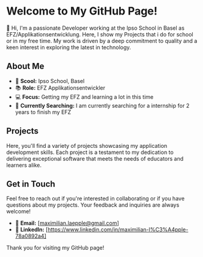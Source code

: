 # Welcome to My GitHub Page!

👋 Hi, I'm a passionate Developer working at the Ipso School in Basel as EFZ/Applikationsentwicklung. Here, I show my Projects that i do for school or in my free time. My work is driven by a deep commitment to quality and a keen interest in exploring the latest in technology.

## About Me

- 🏫 **Scool:** Ipso School, Basel
- 📚 **Role:** EFZ Applikationsentwickler
- 💻 **Focus:** Getting my EFZ and learning a lot in this time
- 🌱 **Currently Searching:** I am currently searching for a internship for 2 years to finish my EFZ

## Projects

Here, you'll find a variety of projects showcasing my application development skills. Each project is a testament to my dedication to delivering exceptional software that meets the needs of educators and learners alike.

## Get in Touch

Feel free to reach out if you're interested in collaborating or if you have questions about my projects. Your feedback and inquiries are always welcome!

- 📧 **Email:** [maximilian.laepple@gmail.com]
- 💼 **LinkedIn:** [https://www.linkedin.com/in/maximilian-l%C3%A4pple-78a0892a4]

Thank you for visiting my GitHub page!
